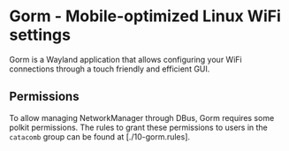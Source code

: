 # Gorm - Mobile-optimized Linux WiFi settings

Gorm is a Wayland application that allows configuring your WiFi connections
through a touch friendly and efficient GUI.

## Permissions

To allow managing NetworkManager through DBus, Gorm requires some polkit
permissions. The rules to grant these permissions to users in the `catacomb`
group can be found at [./10-gorm.rules].
